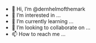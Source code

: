 - 👋 Hi, I’m @dernhelmofthemark
- 👀 I’m interested in ...
- 🌱 I’m currently learning ...
- 💞️ I’m looking to collaborate on ...
- 📫 How to reach me ...

<!---
dernhelmofthemark/dernhelmofthemark is a ✨ special ✨ repository because its `README.md` (this file) appears on your GitHub profile.
You can click the Preview link to take a look at your changes.
--->
